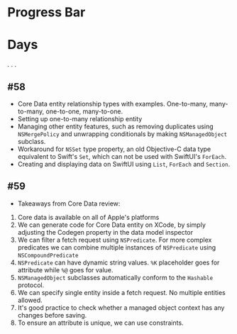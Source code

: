 # Progress Bar

# Days
.
.
.
## #58
- Core Data entity relationship types with examples. One-to-many, many-to-many, one-to-one, many-to-one.
- Setting up one-to-many relationship entity
- Managing other entity features, such as removing duplicates using `NSMergePolicy` and unwrapping conditionals by making `NSManagedObject` subclass.
- Workaround for `NSSet` type property, an old Objective-C data type equivalent to Swift's `Set`, which can not be used with SwiftUI's `ForEach`.
- Creating and displaying data on SwiftUI using `List`, `ForEach` and `Section`.

## #59
- Takeaways from Core Data review:
1. Core data is available on all of Apple's platforms
2. We can generate code for Core Data entity on XCode, by simply adjusting the Codegen property in the data model inspector
3. We can filter a fetch request using `NSPredicate`. For more complex predicates we can combine multiple instances of `NSPredicate` using `NSCompoundPredicate`
4. `NSPredicate` can have dynamic string values. `%K` placeholder goes for attribute while `%@` goes for value.
5. `NSManagedObject` subclasses automatically conform to the `Hashable` protocol.
6. We can specify single entity inside a fetch request. No multiple entities allowed.
7. It's good practice to check whether a managed object context has any changes before saving.
8. To ensure an attribute is unique, we can use constraints.